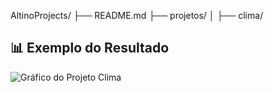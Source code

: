 AltinoProjects/
├── README.md
├── projetos/
│   ├── clima/

## 📊 Exemplo do Resultado

![Gráfico do Projeto Clima](https://github.com/AltinoTech/AltinoProjects/blob/main/projetos/clima/grafico-clima.png)
   
